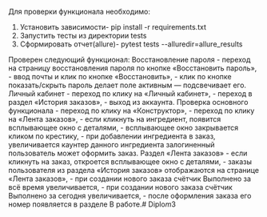 Для проверки функционала необходимо:
1. Установить зависимости- pip install -r requirements.txt
2. Запустить тесты из директории tests
3. Сформировать отчет(allure)- pytest tests --alluredir=allure_results

Проверен следующий функционал:
Восстановление пароля
     - переход на страницу восстановления пароля по кнопке «Восстановить пароль»,
     - ввод почты и клик по кнопке «Восстановить»,
     - клик по кнопке показать/скрыть пароль делает поле активным — подсвечивает его.
Личный кабинет 
     - переход по клику на «Личный кабинет»,
     - переход в раздел «История заказов»,
     - выход из аккаунта.
Проверка основного функционала
     - переход по клику на «Конструктор»,
     - переход по клику на «Лента заказов», 
     - если кликнуть на ингредиент, появится всплывающее окно с деталями, 
     - всплывающее окно закрывается кликом по крестику,
     - при добавлении ингредиента в заказ, увеличивается каунтер данного ингредиента
залогиненный пользователь может оформить заказ.
Раздел «Лента заказов»
     - если кликнуть на заказ, откроется всплывающее окно с деталями,
     - заказы пользователя из раздела «История заказов» отображаются на странице «Лента заказов»,
     - при создании нового заказа счётчик Выполнено за всё время увеличивается,
     - при создании нового заказа счётчик Выполнено за сегодня увеличивается,
     - после оформления заказа его номер появляется в разделе В работе.#   D i p l o _ m _ 3  
 